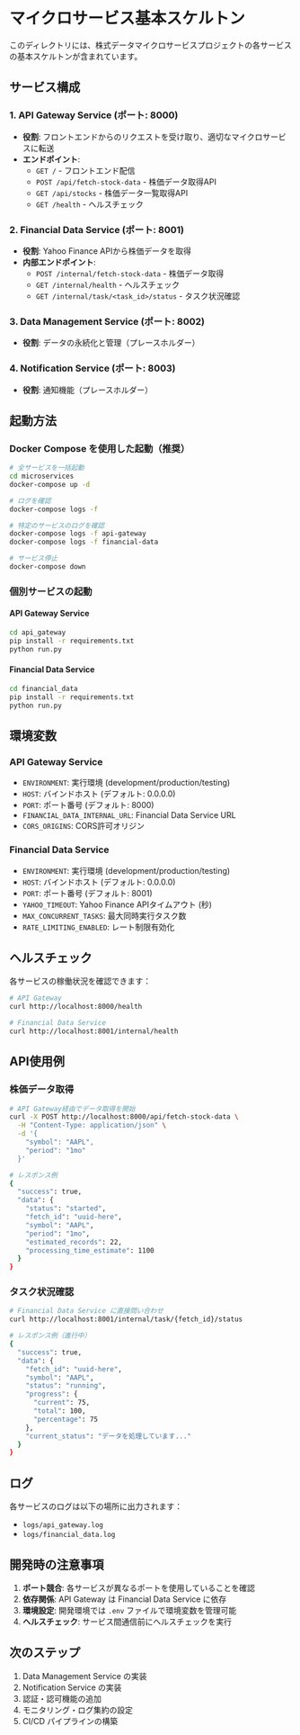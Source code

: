 # マイクロサービス基本スケルトン

このディレクトリには、株式データマイクロサービスプロジェクトの各サービスの基本スケルトンが含まれています。

## サービス構成

### 1. API Gateway Service (ポート: 8000)
- **役割**: フロントエンドからのリクエストを受け取り、適切なマイクロサービスに転送
- **エンドポイント**:
  - `GET /` - フロントエンド配信
  - `POST /api/fetch-stock-data` - 株価データ取得API
  - `GET /api/stocks` - 株価データ一覧取得API
  - `GET /health` - ヘルスチェック

### 2. Financial Data Service (ポート: 8001)
- **役割**: Yahoo Finance APIから株価データを取得
- **内部エンドポイント**:
  - `POST /internal/fetch-stock-data` - 株価データ取得
  - `GET /internal/health` - ヘルスチェック
  - `GET /internal/task/<task_id>/status` - タスク状況確認

### 3. Data Management Service (ポート: 8002)
- **役割**: データの永続化と管理（プレースホルダー）

### 4. Notification Service (ポート: 8003)
- **役割**: 通知機能（プレースホルダー）

## 起動方法

### Docker Compose を使用した起動（推奨）

```bash
# 全サービスを一括起動
cd microservices
docker-compose up -d

# ログを確認
docker-compose logs -f

# 特定のサービスのログを確認
docker-compose logs -f api-gateway
docker-compose logs -f financial-data

# サービス停止
docker-compose down
```

### 個別サービスの起動

#### API Gateway Service
```bash
cd api_gateway
pip install -r requirements.txt
python run.py
```

#### Financial Data Service
```bash
cd financial_data
pip install -r requirements.txt
python run.py
```

## 環境変数

### API Gateway Service
- `ENVIRONMENT`: 実行環境 (development/production/testing)
- `HOST`: バインドホスト (デフォルト: 0.0.0.0)
- `PORT`: ポート番号 (デフォルト: 8000)
- `FINANCIAL_DATA_INTERNAL_URL`: Financial Data Service URL
- `CORS_ORIGINS`: CORS許可オリジン

### Financial Data Service
- `ENVIRONMENT`: 実行環境 (development/production/testing)
- `HOST`: バインドホスト (デフォルト: 0.0.0.0)
- `PORT`: ポート番号 (デフォルト: 8001)
- `YAHOO_TIMEOUT`: Yahoo Finance APIタイムアウト (秒)
- `MAX_CONCURRENT_TASKS`: 最大同時実行タスク数
- `RATE_LIMITING_ENABLED`: レート制限有効化

## ヘルスチェック

各サービスの稼働状況を確認できます：

```bash
# API Gateway
curl http://localhost:8000/health

# Financial Data Service
curl http://localhost:8001/internal/health
```

## API使用例

### 株価データ取得

```bash
# API Gateway経由でデータ取得を開始
curl -X POST http://localhost:8000/api/fetch-stock-data \
  -H "Content-Type: application/json" \
  -d '{
    "symbol": "AAPL",
    "period": "1mo"
  }'

# レスポンス例
{
  "success": true,
  "data": {
    "status": "started",
    "fetch_id": "uuid-here",
    "symbol": "AAPL",
    "period": "1mo",
    "estimated_records": 22,
    "processing_time_estimate": 1100
  }
}
```

### タスク状況確認

```bash
# Financial Data Service に直接問い合わせ
curl http://localhost:8001/internal/task/{fetch_id}/status

# レスポンス例（進行中）
{
  "success": true,
  "data": {
    "fetch_id": "uuid-here",
    "symbol": "AAPL",
    "status": "running",
    "progress": {
      "current": 75,
      "total": 100,
      "percentage": 75
    },
    "current_status": "データを処理しています..."
  }
}
```

## ログ

各サービスのログは以下の場所に出力されます：
- `logs/api_gateway.log`
- `logs/financial_data.log`

## 開発時の注意事項

1. **ポート競合**: 各サービスが異なるポートを使用していることを確認
2. **依存関係**: API Gateway は Financial Data Service に依存
3. **環境設定**: 開発環境では `.env` ファイルで環境変数を管理可能
4. **ヘルスチェック**: サービス間通信前にヘルスチェックを実行

## 次のステップ

1. Data Management Service の実装
2. Notification Service の実装
3. 認証・認可機能の追加
4. モニタリング・ログ集約の設定
5. CI/CD パイプラインの構築
